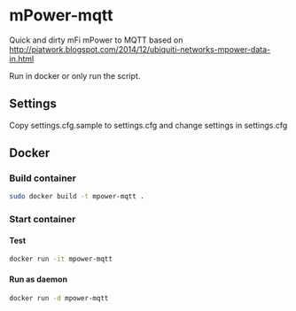 # mPower-mqtt

Quick and dirty mFi mPower to MQTT based on http://piatwork.blogspot.com/2014/12/ubiquiti-networks-mpower-data-in.html

Run in docker or only run the script.

## Settings

Copy settings.cfg.sample to settings.cfg and change settings in settings.cfg

## Docker


### Build container

```bash
sudo docker build -t mpower-mqtt . 
```

### Start container

#### Test

```Bash
docker run -it mpower-mqtt
```


#### Run as daemon

```Bash
docker run -d mpower-mqtt
```





